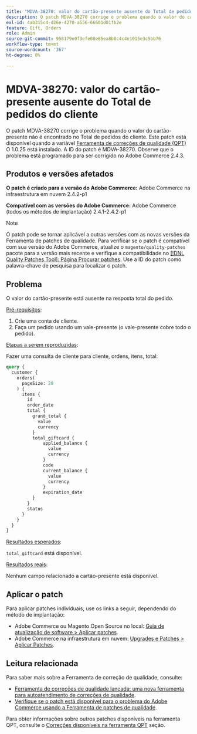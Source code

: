```yaml
---
title: "MDVA-38270: valor do cartão-presente ausente do Total de pedidos do cliente"
description: O patch MDVA-38270 corrige o problema quando o valor do cartão-presente não é encontrado no Total de pedidos do cliente. Este patch está disponível quando a [Ferramenta de correções de qualidade (QPT)](https://devdocs.magento.com/guides/v2.4/comp-mgr/patching.html#mqp) 1.0.25 está instalada. A ID do patch é MDVA-38270. Observe que o problema está programado para ser corrigido no Adobe Commerce 2.4.3.
exl-id: 4ab315c4-d26e-4270-a556-66601d01fb2e
feature: Gift, Orders
role: Admin
source-git-commit: 958179e0f3efe08e65ea8b0c4c4e1015e3c5bb76
workflow-type: tm+mt
source-wordcount: '367'
ht-degree: 0%

---
```


# MDVA-38270: valor do cartão-presente ausente do Total de pedidos do cliente

O patch MDVA-38270 corrige o problema quando o valor do cartão-presente não é encontrado no Total de pedidos do cliente. Este patch está disponível quando a variável [Ferramenta de correções de qualidade (QPT)](https://devdocs.magento.com/guides/v2.4/comp-mgr/patching.html#mqp) O 1.0.25 está instalado. A ID do patch é MDVA-38270. Observe que o problema está programado para ser corrigido no Adobe Commerce 2.4.3.

## Produtos e versões afetados

**O patch é criado para a versão do Adobe Commerce:**
Adobe Commerce na infraestrutura em nuvem 2.4.2-p1

**Compatível com as versões do Adobe Commerce:**
Adobe Commerce (todos os métodos de implantação) 2.4.1-2.4.2-p1

>[!NOTE]
>
>O patch pode se tornar aplicável a outras versões com as novas versões da Ferramenta de patches de qualidade. Para verificar se o patch é compatível com sua versão do Adobe Commerce, atualize o `magento/quality-patches` pacote para a versão mais recente e verifique a compatibilidade no [[!DNL Quality Patches Tool]: Página Procurar patches](https://devdocs.magento.com/quality-patches/tool.html#patch-grid). Use a ID do patch como palavra-chave de pesquisa para localizar o patch.

## Problema

O valor do cartão-presente está ausente na resposta total do pedido.

<u>Pré-requisitos</u>:

1. Crie uma conta de cliente.
1. Faça um pedido usando um vale-presente (o vale-presente cobre todo o pedido).

<u>Etapas a serem reproduzidas</u>:

Fazer uma consulta de cliente para cliente, ordens, itens, total:

```GraphQL
query {
  customer {
    orders(
      pageSize: 20
    ) {
      items {
        id
        order_date
        total {
          grand_total {
            value
            currency
          }
          total_giftcard {
              applied_balance {
                value
                currency
              }
              code
              current_balance {
                value
                currency
              }
              expiration_date
          }
        }
        status
      }
    }
  }
}
```

<u>Resultados esperados</u>:

`total_giftcard` está disponível.

<u>Resultados reais</u>:

Nenhum campo relacionado a cartão-presente está disponível.

## Aplicar o patch

Para aplicar patches individuais, use os links a seguir, dependendo do método de implantação:

* Adobe Commerce ou Magento Open Source no local: [Guia de atualização de software > Aplicar patches](https://devdocs.magento.com/guides/v2.4/comp-mgr/patching/mqp.html).
* Adobe Commerce na infraestrutura em nuvem: [Upgrades e Patches > Aplicar Patches](https://devdocs.magento.com/cloud/project/project-patch.html).

## Leitura relacionada

Para saber mais sobre a Ferramenta de correção de qualidade, consulte:

* [Ferramenta de correções de qualidade lançada: uma nova ferramenta para autoatendimento de correções de qualidade](/help/announcements/adobe-commerce-announcements/magento-quality-patches-released-new-tool-to-self-serve-quality-patches.md).
* [Verifique se o patch está disponível para o problema do Adobe Commerce usando a Ferramenta de patches de qualidade](/help/support-tools/patches-available-in-qpt-tool/check-patch-for-magento-issue-with-magento-quality-patches.md).

Para obter informações sobre outros patches disponíveis na ferramenta QPT, consulte o [Correções disponíveis na ferramenta QPT](https://support.magento.com/hc/en-us/sections/360010506631-Patches-available-in-QPT-tool-) seção.
